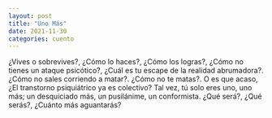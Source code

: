 ```yaml
---
layout: post
title: "Uno Más"
date: 2021-11-30
categories: cuento
---
```


¿Vives o sobrevives?,
¿Cómo lo haces?,
¿Cómo los logras?,
¿Cómo no tienes un ataque psicótico?,
¿Cuál es tu escape de la realidad abrumadora?.
¿Cómo no sales corriendo a matar?.
¿Cómo no te matas?.
O es que acaso, 
¿El transtorno psiquiátrico ya es colectivo?
Tal vez, tú solo eres uno, uno más;
un desquiciado más,
un pusilánime,
un conformista.
¿Qué será?,
¿Qué serás?,
¿Cuánto más aguantarás?
